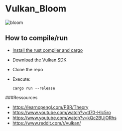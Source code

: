 # Vulkan_Bloom
![bloom](https://user-images.githubusercontent.com/66097877/156460896-bc79e3f4-86c3-4703-855e-f4c71eb7f2d6.PNG)

## How to compile/run
 * [Install the rust compiler and cargo](https://www.rust-lang.org/learn/get-started)
 * [Download the Vulkan SDK](https://vulkan.lunarg.com/sdk/home)
 * Clone the repo
 * Execute:
 
       cargo run --release

###Ressources
 * https://learnopengl.com/PBR/Theory
 * https://www.youtube.com/watch?v=tI70-HIc5ro
 * https://www.youtube.com/watch?v=kQc2BUjORhs
 * https://www.reddit.com/r/vulkan/
